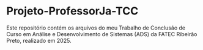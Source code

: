 # Projeto-ProfessorJa-TCC

Este repositório contém os arquivos do meu Trabalho de Conclusão de Curso em Análise e Desenvolvimento de Sistemas (ADS) da FATEC Ribeirão Preto, realizado em 2025.
